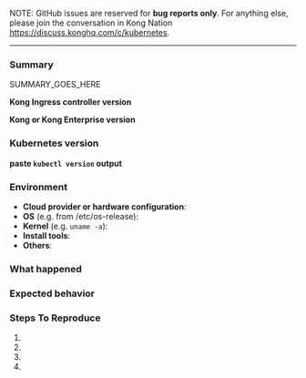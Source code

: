 NOTE: GitHub issues are reserved for **bug reports only**.
For anything else, please join the conversation
in Kong Nation https://discuss.konghq.com/c/kubernetes.

---

<!--
If this is a BUG REPORT, please:
  - Fill in as much of the template below as you can.  If you leave out
    information, we can't help you as well.

Be ready for followup questions, and please respond in a timely
manner.  If we can't reproduce a bug, we
might close your issue.  If we're wrong, PLEASE feel free to reopen it and
explain why.
-->

### Summary

SUMMARY_GOES_HERE

**Kong Ingress controller version**


**Kong or Kong Enterprise version**


### Kubernetes version

**paste `kubectl version` output**

### Environment

- **Cloud provider or hardware configuration**:
- **OS** (e.g. from /etc/os-release):
- **Kernel** (e.g. `uname -a`):
- **Install tools**:
- **Others**:


### What happened


### Expected behavior


### Steps To Reproduce

1.
2.
3.
4.

